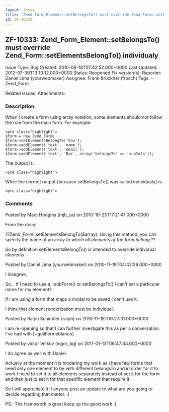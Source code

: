 ```yaml
---
layout: issue
title: "Zend_Form_Element::setBelongsTo() must override Zend_Form::setElementsBelongTo() individualy"
id: ZF-10333
---
```


ZF-10333: Zend\_Form\_Element::setBelongsTo() must override Zend\_Form::setElementsBelongTo() individualy
---------------------------------------------------------------------------------------------------------

 Issue Type: Bug Created: 2010-08-18T07:42:52.000+0000 Last Updated: 2012-07-30T13:10:12.000+0000 Status: Reopened Fix version(s): 
 Reporter:  Daniel Lima (yourwebmaker)  Assignee:  Frank Brückner (frosch)  Tags: - Zend\_Form
 
 Related issues: 
 Attachments: 
### Description

When I create a form using array notation, some elements should not follow the rule from the main form. For example:

 
    <pre class="highlight">
    $form = new Zend_Form;
    $form->setElementsBelongTo('Foo');
    $form->addElement('text', 'name');
    $form->addElement('text', 'email');
    $form->addElement('text', 'Bar', array('belongsTo' => 'subInfo'));


The output is:

 
    <pre class="highlight">


While the correct output (because setBelongsTo() was called individualy) is:

 
    <pre class="highlight">


 

 

### Comments

Posted by Marc Hodgins (mjh\_ca) on 2010-10-25T17:21:41.000+0000

From the docs:

??Zend\_Form::setElementsBelongTo($array): Using this method, you can specify the name of an array _to which all elements of the form belong_.??

So by definition setElementsBelongTo() is intended to override individual elements.

 

 

Posted by Daniel Lima (yourwebmaker) on 2010-11-19T04:42:59.000+0000

I disagree,

So... if I need to use a ::subForm() or setBelongsTo() I can't set a particular name for my element?

If I am using a form that maps a model to be saved I can't use it.

I think that element renderization must be individual.

 

 

Posted by Ralph Schindler (ralph) on 2010-11-19T09:27:31.000+0000

I am re-opening so that I can further investigate this as per a conversation I've had with [~guilhermeblanco]

 

 

Posted by victor Velkov (vigor\_bg) on 2011-01-13T06:47:44.000+0000

I do agree as well with Daniel.

Actually at the moment it is hindering my work as i have few forms that need only one element to be with different belongsTo and in order for it to work I need to set it to all elements separately instead of set it for the form and then just to set it for that specific element that require it.

So I will appreciate it if anyone post an update to what are you going to decide regarding that matter. :)

PS.: The framework is great keep up the good work :)

 

 